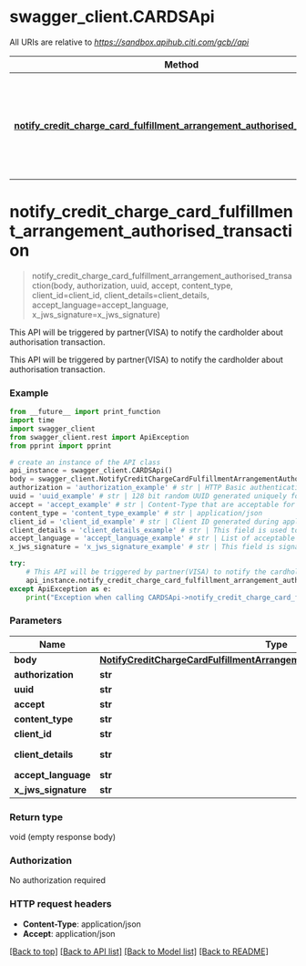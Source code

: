 # swagger_client.CARDSApi

All URIs are relative to *https://sandbox.apihub.citi.com/gcb//api*

Method | HTTP request | Description
------------- | ------------- | -------------
[**notify_credit_charge_card_fulfillment_arrangement_authorised_transaction**](CARDSApi.md#notify_credit_charge_card_fulfillment_arrangement_authorised_transaction) | **POST** /partner/v1/creditChargeCard/transaction/authorised/notify | This API will be triggered by partner(VISA) to notify the cardholder about authorisation transaction.

# **notify_credit_charge_card_fulfillment_arrangement_authorised_transaction**
> notify_credit_charge_card_fulfillment_arrangement_authorised_transaction(body, authorization, uuid, accept, content_type, client_id=client_id, client_details=client_details, accept_language=accept_language, x_jws_signature=x_jws_signature)

This API will be triggered by partner(VISA) to notify the cardholder about authorisation transaction.

This API will be triggered by partner(VISA) to notify the cardholder about authorisation transaction.

### Example
```python
from __future__ import print_function
import time
import swagger_client
from swagger_client.rest import ApiException
from pprint import pprint

# create an instance of the API class
api_instance = swagger_client.CARDSApi()
body = swagger_client.NotifyCreditChargeCardFulfillmentArrangementAuthorisedTransactionRequest() # NotifyCreditChargeCardFulfillmentArrangementAuthorisedTransactionRequest | NotifyCreditChargeCardFulfillmentArrangementAuthorisedTransactionRequest
authorization = 'authorization_example' # str | HTTP Basic authentication by passing base64 encoded value of the client id and client secret separated by colon (:).Example: Base64(client_id:client_secret) will be passed as Basic KGNsaWVudF9pZDpjbGllbnRfc2VjcmV0KQ==
uuid = 'uuid_example' # str | 128 bit random UUID generated uniquely for every request.
accept = 'accept_example' # str | Content-Type that are acceptable for the response.
content_type = 'content_type_example' # str | application/json
client_id = 'client_id_example' # str | Client ID generated during application registration. (optional)
client_details = 'client_details_example' # str | This field is used to capture device,browser and network information. Refer the developer portal for more information.These are the fields which will be passed as part of the header devicePrint,deviceTokenCookie,userIpAddress,userAgent,hardwareId,simId,deviceModel,deviceName,deviceOsName,deviceOsVersion,multitaskingSupportFlag,languageSupport,wifiMacAddress,cellTowerId,locationAreaCode,rsaApplicationKey,wapClientId,mobileCarrierCode,mobileCountryCode,osId,geoLongitude,geoLatitude,geoHorizontalAccuracy,geoAltitude,geoAltitudeAccuracy,geoSpeed,geoTimestamp,geoStatus,basicServiceSetId,signalStrength,wifiChannel,serviceSetId (optional)
accept_language = 'accept_language_example' # str | List of acceptable human languages for response. (optional)
x_jws_signature = 'x_jws_signature_example' # str | This field is signature generated when partner sign API payload.This signature will be used to validate that the call is coming from a valid partner. This signature is a JWT token, which will be validated with partner’s JWK stored in DB (optional)

try:
    # This API will be triggered by partner(VISA) to notify the cardholder about authorisation transaction.
    api_instance.notify_credit_charge_card_fulfillment_arrangement_authorised_transaction(body, authorization, uuid, accept, content_type, client_id=client_id, client_details=client_details, accept_language=accept_language, x_jws_signature=x_jws_signature)
except ApiException as e:
    print("Exception when calling CARDSApi->notify_credit_charge_card_fulfillment_arrangement_authorised_transaction: %s\n" % e)
```

### Parameters

Name | Type | Description  | Notes
------------- | ------------- | ------------- | -------------
 **body** | [**NotifyCreditChargeCardFulfillmentArrangementAuthorisedTransactionRequest**](NotifyCreditChargeCardFulfillmentArrangementAuthorisedTransactionRequest.md)| NotifyCreditChargeCardFulfillmentArrangementAuthorisedTransactionRequest | 
 **authorization** | **str**| HTTP Basic authentication by passing base64 encoded value of the client id and client secret separated by colon (:).Example: Base64(client_id:client_secret) will be passed as Basic KGNsaWVudF9pZDpjbGllbnRfc2VjcmV0KQ&#x3D;&#x3D; | 
 **uuid** | **str**| 128 bit random UUID generated uniquely for every request. | 
 **accept** | **str**| Content-Type that are acceptable for the response. | 
 **content_type** | **str**| application/json | 
 **client_id** | **str**| Client ID generated during application registration. | [optional] 
 **client_details** | **str**| This field is used to capture device,browser and network information. Refer the developer portal for more information.These are the fields which will be passed as part of the header devicePrint,deviceTokenCookie,userIpAddress,userAgent,hardwareId,simId,deviceModel,deviceName,deviceOsName,deviceOsVersion,multitaskingSupportFlag,languageSupport,wifiMacAddress,cellTowerId,locationAreaCode,rsaApplicationKey,wapClientId,mobileCarrierCode,mobileCountryCode,osId,geoLongitude,geoLatitude,geoHorizontalAccuracy,geoAltitude,geoAltitudeAccuracy,geoSpeed,geoTimestamp,geoStatus,basicServiceSetId,signalStrength,wifiChannel,serviceSetId | [optional] 
 **accept_language** | **str**| List of acceptable human languages for response. | [optional] 
 **x_jws_signature** | **str**| This field is signature generated when partner sign API payload.This signature will be used to validate that the call is coming from a valid partner. This signature is a JWT token, which will be validated with partner’s JWK stored in DB | [optional] 

### Return type

void (empty response body)

### Authorization

No authorization required

### HTTP request headers

 - **Content-Type**: application/json
 - **Accept**: application/json

[[Back to top]](#) [[Back to API list]](../README.md#documentation-for-api-endpoints) [[Back to Model list]](../README.md#documentation-for-models) [[Back to README]](../README.md)

